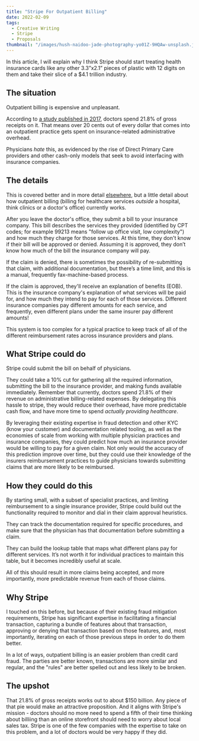 ```yaml
---
title: "Stripe For Outpatient Billing"
date: 2022-02-09
tags:
  - Creative Writing
  - Stripe
  - Proposals
thumbnail: "/images/hush-naidoo-jade-photography-yo01Z-9HQAw-unsplash.jpg"
---
```

In this article, I will explain why I think Stripe should start treating health insurance cards like any other 3.3”x2.1” pieces of plastic with 12 digits on them and take their slice of a $4.1 trillion industry.

## The situation

Outpatient billing is expensive and unpleasant. 

According to [a study published in 2017](https://doi.org/10.7326/M19-2818), doctors spend 21.8% of gross receipts on it. That means over 20 cents out of every dollar that comes into an outpatient practice gets spent on insurance-related administrative overhead.

Physicians _hate_ this, as evidenced by the rise of Direct Primary Care providers and other cash-only models that seek to avoid interfacing with insurance companies.

## The details

This is covered better and in more detail [elsewhere](https://truecostofhealthcare.org/outpatient_charges/), but a little detail about how outpatient billing (billing for healthcare services _outside_ a hospital, think clinics or a doctor's office) currently works.

After you leave the doctor's office, they submit a bill to your insurance company. This bill describes the services they provided (identified by CPT codes; for example 99213 means "follow up office visit, low complexity") and how much they charge for those services. At this time, they don't know if their bill will be approved or denied. Assuming it is approved, they don’t know how much of the bill the insurance company will pay.

If the claim is denied, there is sometimes the possibility of re-submitting that claim, with additional documentation, but there’s a time limit, and this is a manual, frequently fax-machine-based process.

If the claim is approved, they'll receive an explanation of benefits (EOB). This is the insurance company's explanation of what services will be paid for, and how much they intend to pay for each of those services. Different insurance companies pay different amounts for each service, and frequently, even different plans under the same insurer pay different amounts!

This system is too complex for a typical practice to keep track of all of the different reimbursement rates across insurance providers and plans.

## What Stripe could do

Stripe could submit the bill on behalf of physicians.

They could take a 10% cut for gathering all the required information, submitting the bill to the insurance provider, and making funds available immediately. Remember that currently, doctors spend 21.8% of their revenue on administrative billing-related expenses. By delegating this hassle to stripe, they would reduce their overhead, have more predictable cash flow, and have more time to spend _actually providing healthcare_.

By leveraging their existing expertise in fraud detection and other KYC (know your customer) and documentation related tooling, as well as the economies of scale from working with multiple physician practices and insurance companies, they could predict how much an insurance provider would be willing to pay for a given claim. Not only would the accuracy of this prediction improve over time, but they could use their knowledge of the insurers reimbursement practices to guide physicians towards submitting claims that are more likely to be reimbursed.

## How they could do this

By starting small, with a subset of specialist practices, and limiting reimbursement to a single insurance provider, Stripe could build out the functionality required to monitor and dial in their claim approval heuristics.

They can track the documentation required for specific procedures, and make sure that the physician has that documentation before submitting a claim.

They can build the lookup table that maps what different plans pay for different services. It’s not worth it for individual practices to maintain this table, but it becomes incredibly useful at scale.

All of this should result in more claims being accepted, and more importantly, more predictable revenue from each of those claims.

## Why Stripe

I touched on this before, but because of their existing fraud mitigation requirements, Stripe has significant expertise in facilitating a financial transaction, capturing a bundle of features about that transaction, approving or denying that transaction based on those features, and, most importantly, iterating on each of those previous steps in order to do them better.

In a lot of ways, outpatient billing is an easier problem than credit card fraud. The parties are better known, transactions are more similar and regular, and the "rules" are better spelled out and less likely to be broken.

## The upshot

That 21.8% of gross receipts works out to about $150 billion. Any piece of that pie would make an attractive proposition. And it aligns with Stripe's mission - doctors should no more need to spend a fifth of their time thinking about billiing than an online storefront should need to worry about local sales tax. Stripe is one of the few companies with the expertise to take on this problem, and a lot of doctors would be very happy if they did.
